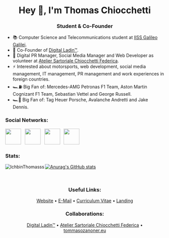 <!-- Header -->
<h1 align="center">Hey 👋, I'm Thomas Chiocchetti</h1>
<h3 align="center">Student & Co-Founder</h1>

<!-- Bio -->
- 📚 Computer Science and Telecommunications student at <a href="http://iisgalilei.eu">IISS Galileo Galilei</a>.
- 🌱 Co-Founder of <a href="https://digital-ladin.com">Digital Ladin&trade;</a>.
- 💼 Digital PR Manager, Social Media Manager and Web Developer as volunteer at <a href="https://sartoriatelierfc.com">Atelier Sartoriale Chiocchetti Federica</a>.
- ⚡ Interested about motorsports, web development, social media management, IT management, PR management and work experiences in foreign countries.
- 🏎⛽ Big Fan of: Mercedes-AMG Petronas F1 Team, Aston Martin Cognizant F1 Team, Sebastian Vettel and George Russell.
- 🏎🔋 Big Fan of: Tag Heuer Porsche, Avalanche Andretti and Jake Dennis.

<!-- Social Networks -->
<h3 align="left">Social Networks:</h3>
<a href="https://www.instagram.com/thomaschiocchetti" target="_blank"><img src="https://cdn2.iconfinder.com/data/icons/social-icons-33/128/Instagram-1024.png" width="50px" height="50px"></a>&nbsp;&nbsp;
<a href="https://linkedin.com/in/chiocchetti" target="_blank"><img src="https://cdn2.iconfinder.com/data/icons/social-media-2285/512/1_Linkedin_unofficial_colored_svg-1024.png" width="50px" height="50px"></a>&nbsp;&nbsp;
<a href="https://twitch.tv/ichbinthomasss" target="_blank"><img src="https://cdn4.iconfinder.com/data/icons/logos-and-brands/512/343_Twitch_logo-1024.png" width="50px" height="50px"></a>&nbsp;&nbsp;
<a href="https://t.me/thomaschiocchetti" target="_blank"><img src="https://cdn3.iconfinder.com/data/icons/social-icons-33/512/Telegram-1024.png" width="50px" height="50px"></a>

<!-- Github related things -->
<br>
<div class="github-related-things">
<h3 align="left">Stats:</h3>

[![Anurag's GitHub stats](https://github-readme-stats.vercel.app/api?username=IchbinThomasss)](https://github.com/anuraghazra/github-readme-stats) &nbsp; <img align="left" src="https://github-readme-stats.vercel.app/api/top-langs?username=IchbinThomasss&show_icons=true&locale=en&layout=compact" alt="IchbinThomasss"/>
</div>
<br>
<!-- Useful Links -->
<h3 align="center">Useful Links:</h3>
<p align="center"><a href="https://thomaschiocchetti.de">Website</a> • <a href="mailto:info@thomaschiocchetti.de">E-Mail</a> • <a href="https://thomaschiocchetti.de/cv">Curriculum Vitae</a> • <a href="https://thomaschiocchetti.de/landing">Landing</a></p>

<!-- Collaborations -->
<h3 align="center">Collaborations:</h3>
<p align="center"><a href="https://digital-ladin.com">Digital Ladin&trade;</a> • <a href="https://sartoriatelierfc.com">Atelier Sartoriale Chiocchetti Federica</a> • <a href="https://tommasozanoner.eu">tommasozanoner.eu</a></p>

